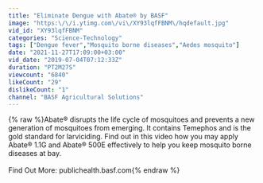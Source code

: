 ```yaml
---
title: "Eliminate Dengue with Abate® by BASF"
image: "https:\/\/i.ytimg.com\/vi\/XY93lqfFBNM\/hqdefault.jpg"
vid_id: "XY93lqfFBNM"
categories: "Science-Technology"
tags: ["Dengue fever","Mosquito borne diseases","Aedes mosquito"]
date: "2021-11-27T17:09:00+03:00"
vid_date: "2019-07-04T07:12:33Z"
duration: "PT2M27S"
viewcount: "6840"
likeCount: "29"
dislikeCount: "1"
channel: "BASF Agricultural Solutions"
---
```

{% raw %}Abate® disrupts the life cycle of mosquitoes and prevents a new generation of mosquitoes from emerging. It contains Temephos and is the gold standard for larviciding. Find out in this video how you may apply Abate® 1.1G and Abate® 500E effectively to help you keep mosquito borne diseases at bay.<br /><br />Find Out More: publichealth.basf.com{% endraw %}

